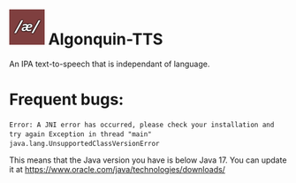 # ![Algonquin logo](https://github.com/N3ther/Algonquin-TTS/raw/main/logo.png) Algonquin-TTS
An IPA text-to-speech that is independant of language.

# Frequent bugs:
``Error: A JNI error has occurred, please check your installation and try again
Exception in thread "main" java.lang.UnsupportedClassVersionError``

This means that the Java version you have is below Java 17. You can update it at https://www.oracle.com/java/technologies/downloads/
